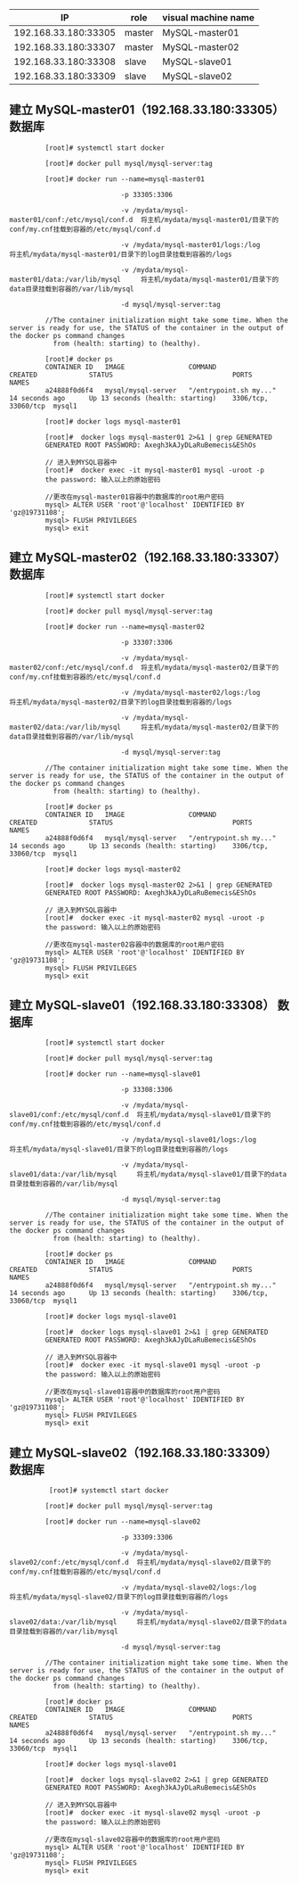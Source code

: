  
 
 
 IP |role|visual machine name |
---|---|---|
192.168.33.180:33305|master|	MySQL-master01	|
192.168.33.180:33307|master|	MySQL-master02	|
192.168.33.180:33308|slave|	MySQL-slave01	|
192.168.33.180:33309|slave|	MySQL-slave02	|

## 建立 MySQL-master01（192.168.33.180:33305） 数据库

             [root]# systemctl start docker

             [root]# docker pull mysql/mysql-server:tag

             [root]# docker run --name=mysql-master01 

                                -p 33305:3306 

                                -v /mydata/mysql-master01/conf:/etc/mysql/conf.d  将主机/mydata/mysql-master01/目录下的conf/my.cnf挂载到容器的/etc/mysql/conf.d   

                                -v /mydata/mysql-master01/logs:/log               将主机/mydata/mysql-master01/目录下的log目录挂载到容器的/logs 

                                -v /mydata/mysql-master01/data:/var/lib/mysql     将主机/mydata/mysql-master01/目录下的data目录挂载到容器的/var/lib/mysql 

                                -d mysql/mysql-server:tag

             //The container initialization might take some time. When the server is ready for use, the STATUS of the container in the output of the docker ps command changes 
               from (health: starting) to (healthy).

             [root]# docker ps
             CONTAINER ID   IMAGE                COMMAND                  CREATED             STATUS                              PORTS                NAMES
             a24888f0d6f4   mysql/mysql-server   "/entrypoint.sh my..."   14 seconds ago      Up 13 seconds (health: starting)    3306/tcp, 33060/tcp  mysql1

             [root]# docker logs mysql-master01

             [root]#  docker logs mysql-master01 2>&1 | grep GENERATED
             GENERATED ROOT PASSWORD: Axegh3kAJyDLaRuBemecis&EShOs

             // 进入到MYSQL容器中
             [root]#  docker exec -it mysql-master01 mysql -uroot -p
             the password: 输入以上的原始密码

             //更改在mysql-master01容器中的数据库的root用户密码
             mysql> ALTER USER 'root'@'localhost' IDENTIFIED BY 'gz@19731108';
             mysql> FLUSH PRIVILEGES
             mysql> exit

## 建立 MySQL-master02（192.168.33.180:33307） 数据库
             [root]# systemctl start docker

             [root]# docker pull mysql/mysql-server:tag

             [root]# docker run --name=mysql-master02 

                                -p 33307:3306 

                                -v /mydata/mysql-master02/conf:/etc/mysql/conf.d  将主机/mydata/mysql-master02/目录下的conf/my.cnf挂载到容器的/etc/mysql/conf.d   

                                -v /mydata/mysql-master02/logs:/log               将主机/mydata/mysql-master02/目录下的log目录挂载到容器的/logs 

                                -v /mydata/mysql-master02/data:/var/lib/mysql     将主机/mydata/mysql-master02/目录下的data目录挂载到容器的/var/lib/mysql 

                                -d mysql/mysql-server:tag

             //The container initialization might take some time. When the server is ready for use, the STATUS of the container in the output of the docker ps command changes 
               from (health: starting) to (healthy).

             [root]# docker ps
             CONTAINER ID   IMAGE                COMMAND                  CREATED             STATUS                              PORTS                NAMES
             a24888f0d6f4   mysql/mysql-server   "/entrypoint.sh my..."   14 seconds ago      Up 13 seconds (health: starting)    3306/tcp, 33060/tcp  mysql1

             [root]# docker logs mysql-master02

             [root]#  docker logs mysql-master02 2>&1 | grep GENERATED
             GENERATED ROOT PASSWORD: Axegh3kAJyDLaRuBemecis&EShOs

             // 进入到MYSQL容器中
             [root]#  docker exec -it mysql-master02 mysql -uroot -p
             the password: 输入以上的原始密码

             //更改在mysql-master02容器中的数据库的root用户密码
             mysql> ALTER USER 'root'@'localhost' IDENTIFIED BY 'gz@19731108';
             mysql> FLUSH PRIVILEGES
             mysql> exit


## 建立 MySQL-slave01（192.168.33.180:33308） 数据库

             [root]# systemctl start docker

             [root]# docker pull mysql/mysql-server:tag

             [root]# docker run --name=mysql-slave01 

                                -p 33308:3306 

                                -v /mydata/mysql-slave01/conf:/etc/mysql/conf.d  将主机/mydata/mysql-slave01/目录下的conf/my.cnf挂载到容器的/etc/mysql/conf.d   

                                -v /mydata/mysql-slave01/logs:/log               将主机/mydata/mysql-slave01/目录下的log目录挂载到容器的/logs 

                                -v /mydata/mysql-slave01/data:/var/lib/mysql     将主机/mydata/mysql-slave01/目录下的data目录挂载到容器的/var/lib/mysql 

                                -d mysql/mysql-server:tag

             //The container initialization might take some time. When the server is ready for use, the STATUS of the container in the output of the docker ps command changes 
               from (health: starting) to (healthy).

             [root]# docker ps
             CONTAINER ID   IMAGE                COMMAND                  CREATED             STATUS                              PORTS                NAMES
             a24888f0d6f4   mysql/mysql-server   "/entrypoint.sh my..."   14 seconds ago      Up 13 seconds (health: starting)    3306/tcp, 33060/tcp  mysql1

             [root]# docker logs mysql-slave01

             [root]#  docker logs mysql-slave01 2>&1 | grep GENERATED
             GENERATED ROOT PASSWORD: Axegh3kAJyDLaRuBemecis&EShOs

             // 进入到MYSQL容器中
             [root]#  docker exec -it mysql-slave01 mysql -uroot -p
             the password: 输入以上的原始密码

             //更改在mysql-slave01容器中的数据库的root用户密码
             mysql> ALTER USER 'root'@'localhost' IDENTIFIED BY 'gz@19731108';
             mysql> FLUSH PRIVILEGES
             mysql> exit

## 建立 MySQL-slave02（192.168.33.180:33309） 数据库

              [root]# systemctl start docker

             [root]# docker pull mysql/mysql-server:tag

             [root]# docker run --name=mysql-slave02 

                                -p 33309:3306 

                                -v /mydata/mysql-slave02/conf:/etc/mysql/conf.d  将主机/mydata/mysql-slave02/目录下的conf/my.cnf挂载到容器的/etc/mysql/conf.d   

                                -v /mydata/mysql-slave02/logs:/log               将主机/mydata/mysql-slave02/目录下的log目录挂载到容器的/logs 

                                -v /mydata/mysql-slave02/data:/var/lib/mysql     将主机/mydata/mysql-slave02/目录下的data目录挂载到容器的/var/lib/mysql 

                                -d mysql/mysql-server:tag

             //The container initialization might take some time. When the server is ready for use, the STATUS of the container in the output of the docker ps command changes 
               from (health: starting) to (healthy).

             [root]# docker ps
             CONTAINER ID   IMAGE                COMMAND                  CREATED             STATUS                              PORTS                NAMES
             a24888f0d6f4   mysql/mysql-server   "/entrypoint.sh my..."   14 seconds ago      Up 13 seconds (health: starting)    3306/tcp, 33060/tcp  mysql1

             [root]# docker logs mysql-slave01

             [root]#  docker logs mysql-slave02 2>&1 | grep GENERATED
             GENERATED ROOT PASSWORD: Axegh3kAJyDLaRuBemecis&EShOs

             // 进入到MYSQL容器中
             [root]#  docker exec -it mysql-slave02 mysql -uroot -p
             the password: 输入以上的原始密码

             //更改在mysql-slave02容器中的数据库的root用户密码
             mysql> ALTER USER 'root'@'localhost' IDENTIFIED BY 'gz@19731108';
             mysql> FLUSH PRIVILEGES
             mysql> exit

